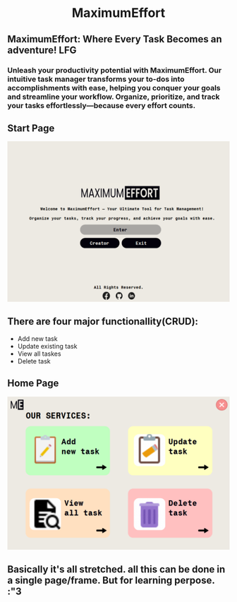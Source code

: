 <h1 align = "center">MaximumEffort</h1>
  
## MaximumEffort: Where Every Task Becomes an adventure! LFG 

### Unleash your productivity potential with MaximumEffort. Our intuitive task manager transforms your to-dos into accomplishments with ease, helping you conquer your goals and streamline your workflow. Organize, prioritize, and track your tasks effortlessly—because every effort counts.
## Start Page
<img src="pictures/ReadME/Screenshot 2024-07-27 000801.png">

## There are four major functionallity(CRUD):
- Add new task
- Update existing task
- View all taskes
- Delete task
## Home Page
<img src="pictures/ReadME/Screenshot 2024-07-27 000813.png">

## Basically it's all stretched. all this can be done in a single page/frame. But for learning perpose. :"3
